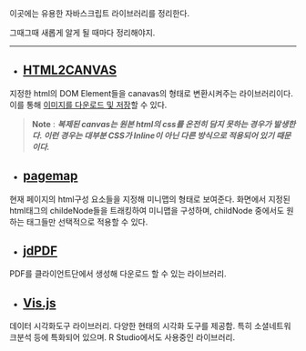 이곳에는 유용한 자바스크립트 라이브러리를 정리한다. 

그때그때 새롭게 알게 될 때마다 정리해야지. 

***





+ ## [HTML2CANVAS](https://html2canvas.hertzen.com/)

지정한 html의 DOM Element들을 canavas의 형태로 변환시켜주는 라이브러리이다. 이를 통해 [이미지를 다운로드 및 저장](../html2canvas로_이미지_서버_저장.md)할 수 있다.

> **Note** : ***복제된 canvas는 원본 html의 css를 온전히 담지 못하는 경우가 발생한다. 이런 경우는 대부분 CSS가 Inline이 아닌 다른 방식으로 적용되어 있기 때문이다.***


+ ## [pagemap](https://larsjung.de/pagemap/)

현재 페이지의 html구성 요소들을 지정해 미니맵의 형태로 보여준다. 화면에서 지정된 html태그의 childeNode들을 트래킹하여 미니맵을 구성하며, childNode 중에서도 원하는 태그들만 선택적으로 적용할 수 있다. 

+ ## [jdPDF](https://github.com/MrRio/jsPDF)

PDF를 클라이언트단에서 생성해 다운로드 할 수 있는 라이브러리.

+ ## [Vis.js](https://visjs.org/index.html)

데이터 시각화도구 라이브러리. 다양한 현태의 시각화 도구를 제공함.
특히 소셜네트워크분석 등에 특화되어 있으며. R Studio에서도 사용중인 라이브러리.
